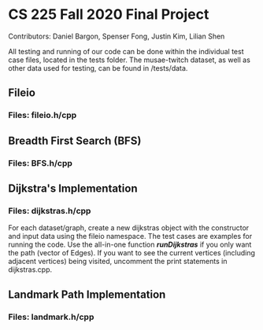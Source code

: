 # CS 225 Fall 2020 Final Project
Contributors: Daniel Bargon, Spenser Fong, Justin Kim, Lilian Shen

All testing and running of our code can be done within the individual test case files, located in the tests folder. The musae-twitch dataset, as well as other data used for testing, can be found in /tests/data.

## Fileio
### Files: fileio.h/cpp

## Breadth First Search (BFS)
### Files: BFS.h/cpp

## Dijkstra's Implementation
### Files: dijkstras.h/cpp
For each dataset/graph, create a new dijkstras object with the constructor and input data using the fileio namespace. The test cases are examples for running the code. Use the all-in-one function _**runDijkstras**_ if you only want the path (vector of Edges). If you want to see the current vertices (including adjacent vertices) being visited, uncomment the print statements in dijkstras.cpp.

## Landmark Path Implementation
### Files: landmark.h/cpp
